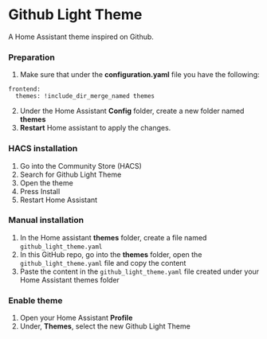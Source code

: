 # Github Light Theme

A Home Assistant theme inspired on Github.

### Preparation
1. Make sure that under the **configuration.yaml** file you have the following:

```
frontend:
  themes: !include_dir_merge_named themes
```

2. Under the Home Assistant **Config** folder, create a new folder named **themes**
3. **Restart** Home assistant to apply the changes. 

### HACS installation
1. Go into the Community Store (HACS)
2. Search for Github Light Theme
3. Open the theme
4. Press Install
5. Restart Home Assistant

### Manual installation
1. In the Home assistant **themes** folder, create a file named `github_light_theme.yaml`
2. In this GitHub repo, go into the **themes** folder, open the `github_light_theme.yaml` file and copy the content
3. Paste the content in the `github_light_theme.yaml` file created under your Home Assistant themes folder

### Enable theme
1. Open your Home Assistant **Profile**
2. Under, **Themes**, select the new Github Light Theme
